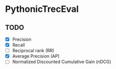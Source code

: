 # PythonicTrecEval

## TODO

 - [x] Precision
 - [x] Recall
 - [ ] Reciprocal rank (RR)
 - [x] Average Precision (AP)
 - [ ] Normalized Discounted Cumulative Gain (nDCG) 